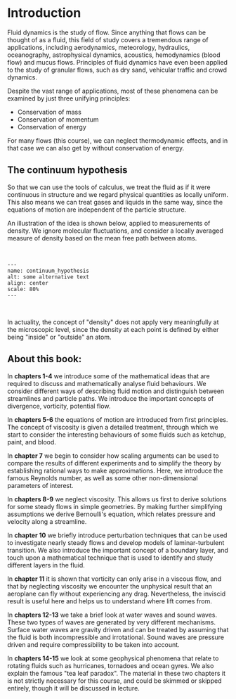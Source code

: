 # Introduction
Fluid dynamics is the study of flow. Since anything that flows can be thought of as a fluid, this field of study covers a tremendous range of applications, including aerodynamics, meteorology, hydraulics, oceanography, astrophysical dynamics, acoustics, hemodynamics (blood flow) and mucus flows. Principles of fluid dynamics have even been applied to the study of granular flows, such as dry sand, vehicular traffic and crowd dynamics.

Despite the vast range of applications, most of these phenomena can be examined by just three unifying principles:

* Conservation of mass
* Conservation of momentum
* Conservation of energy

For many flows (this course), we can neglect thermodynamic effects, and in that case we can also get by without conservation of energy.

## The continuum hypothesis

So that we can use the tools of calculus, we treat the fluid as if it were continuous in structure and we regard physical quantities as locally uniform. This also means we can treat gases and liquids in the same way, since the equations of motion are independent of the particle structure.

An illustration of the idea is shown below, applied to measurements of density. We ignore molecular fluctuations, and consider a locally averaged measure of density based on the mean free path between atoms.

<br>

```{image} fluids/navstok_img/continuum_hypothesis.png
---
name: continuum_hypothesis
alt: some alternative text
align: center
scale: 80%
---
```

<br>

In actuality, the concept of "density" does not apply very meaningfully at the microscopic level, since the density at each point is defined by either being "inside" or "outside" an atom.

## About this book:

In **chapters 1-4** we introduce some of the mathematical ideas that are required to discuss and mathematically analyse fluid behaviours. We consider different ways of describing fluid motion and distinguish between streamlines and particle paths. We introduce the important concepts of divergence, vorticity, potential flow.

In **chapters 5-6** the equations of motion are introduced from first principles. The concept of viscosity is given a detailed treatment, through which we start to consider the interesting behaviours of some fluids such as ketchup, paint, and blood.

In **chapter 7** we begin to consider how scaling arguments can be used to compare the results of different experiments and to simplify the theory by establishing rational ways to make approximations. Here, we introduce the famous Reynolds number, as well as some other non-dimensional parameters of interest.

In **chapters 8-9** we neglect viscosity. This allows us first to derive solutions for some steady flows in simple geometries. By making further simplifying assumptions we derive Bernoulli's equation, which relates pressure and velocity along a streamline.

In **chapter 10** we briefly introduce perturbation techniques that can be used to investigate nearly steady flows and develop models of laminar-turbulent transition. We also introduce the important concept of a boundary layer, and touch upon a mathematical technique that is used to identify and study different layers in the fluid.

In **chapter 11** it is shown that vorticity can only arise in a viscous flow, and that by neglecting viscosity we encounter the unphysical result that an aeroplane can fly without experiencing any drag. Nevertheless, the inviscid result is useful here and helps us to understand where lift comes from.

In **chapters 12-13** we take a brief look at water waves and sound waves. These two types of waves are generated by very different mechanisms. Surface water waves are gravity driven and can be treated by assuming that the fluid is both incompressible and irrotational. Sound waves are pressure driven and require compressibility to be taken into account.

In **chapters 14-15** we look at some geophysical phenomena that relate to rotating fluids such as hurricanes, tornadoes and ocean gyres. We also explain the famous "tea leaf paradox". The material in these two chapters it is not strictly necessary for this course, and could be skimmed or skipped entirely, though it will be discussed in lecture.
